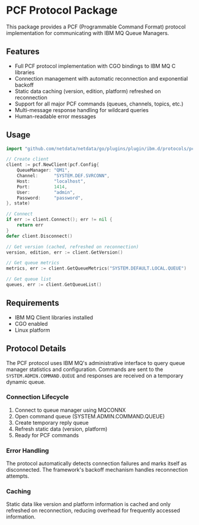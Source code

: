# PCF Protocol Package

This package provides a PCF (Programmable Command Format) protocol implementation for communicating with IBM MQ Queue Managers.

## Features

- Full PCF protocol implementation with CGO bindings to IBM MQ C libraries
- Connection management with automatic reconnection and exponential backoff
- Static data caching (version, edition, platform) refreshed on reconnection
- Support for all major PCF commands (queues, channels, topics, etc.)
- Multi-message response handling for wildcard queries
- Human-readable error messages

## Usage

```go
import "github.com/netdata/netdata/go/plugins/plugin/ibm.d/protocols/pcf"

// Create client
client := pcf.NewClient(pcf.Config{
    QueueManager: "QM1",
    Channel:      "SYSTEM.DEF.SVRCONN",
    Host:         "localhost",
    Port:         1414,
    User:         "admin",
    Password:     "password",
}, state)

// Connect
if err := client.Connect(); err != nil {
    return err
}
defer client.Disconnect()

// Get version (cached, refreshed on reconnection)
version, edition, err := client.GetVersion()

// Get queue metrics
metrics, err := client.GetQueueMetrics("SYSTEM.DEFAULT.LOCAL.QUEUE")

// Get queue list
queues, err := client.GetQueueList()
```

## Requirements

- IBM MQ Client libraries installed
- CGO enabled
- Linux platform

## Protocol Details

The PCF protocol uses IBM MQ's administrative interface to query queue manager statistics and configuration. Commands are sent to the `SYSTEM.ADMIN.COMMAND.QUEUE` and responses are received on a temporary dynamic queue.

### Connection Lifecycle

1. Connect to queue manager using MQCONNX
2. Open command queue (SYSTEM.ADMIN.COMMAND.QUEUE)
3. Create temporary reply queue
4. Refresh static data (version, platform)
5. Ready for PCF commands

### Error Handling

The protocol automatically detects connection failures and marks itself as disconnected. The framework's backoff mechanism handles reconnection attempts.

### Caching

Static data like version and platform information is cached and only refreshed on reconnection, reducing overhead for frequently accessed information.
